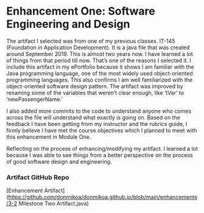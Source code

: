 # Enhancement One: Software Engineering and Design
The artifact I selected was from one of my previous classes. IT-145 (Foundation in Application Development). It is a java file that was created around September 2019. This is almost two years now. I have learned a lot of things from that period till now. That’s one of the reasons I selected it. I include this artifact in my ePortfolio because it shows I am familiar with the Java programming language, one of the most widely used object-oriented programming languages. This also confirms I am well familiarized with the object-oriented software design pattern. The artifact was improved by renaming some of the variables that weren’t clear enough, like ‘tVar’ to ‘newPassengerName.’ 

I also added more commits to the code to understand anyone who comes across the file will understand what exactly is going on. Based on the feedback I have been getting from my instructor and the rubrics guide, I firmly believe I have met the course objectives which I planned to meet with this enhancement in Module One.

Reflecting on the process of enhancing/modifying my artifact. I learned a lot because I was able to see things from a better perspective on the process of good software design and engineering. 

### Artifact GitHub Repo
[Enhancement Artifact](https://github.com/donmikoa/donmikoa.github.io/blob/main/enhancements/3-2 Milestone Two Artifact.java)
